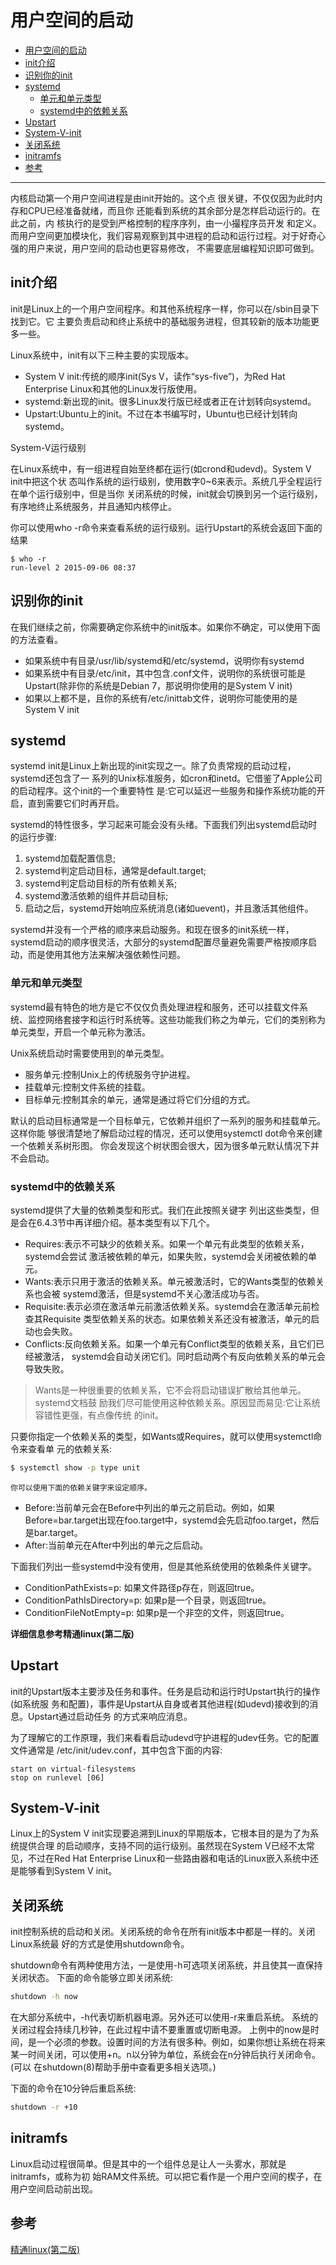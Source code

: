 # 用户空间的启动

-   [用户空间的启动](#用户空间的启动)
-   [init介绍](#init介绍)
-   [识别你的init](#识别你的init)
-   [systemd](#systemd)
    -   [单元和单元类型](#单元和单元类型)
    -   [systemd中的依赖关系](#systemd中的依赖关系)
-   [Upstart](#Upstart)
-   [System-V-init](#System-V-init)
-   [关闭系统](#关闭系统)
-   [initramfs](#initramfs)
-   [参考](#参考)

------

内核启动第一个用户空间进程是由init开始的。这个点 很关键，不仅仅因为此时内存和CPU已经准备就绪，而且你 还能看到系统的其余部分是怎样启动运行的。在此之前，内 核执行的是受到严格控制的程序序列，由一小撮程序员开发 和定义。而用户空间更加模块化，我们容易观察到其中进程的启动和运行过程。对于好奇心强的用户来说，用户空间的启动也更容易修改，
不需要底层编程知识即可做到。

## init介绍

init是Linux上的一个用户空间程序。和其他系统程序一样，你可以在/sbin目录下找到它。它 主要负责启动和终止系统中的基础服务进程，但其较新的版本功能更多一些。

Linux系统中，init有以下三种主要的实现版本。

-   System V init:传统的顺序init(Sys V，读作“sys-five”)，为Red Hat Enterprise Linux和其他的Linux发行版使用。
-   systemd:新出现的init。很多Linux发行版已经或者正在计划转向systemd。
-   Upstart:Ubuntu上的init。不过在本书编写时，Ubuntu也已经计划转向systemd。

System-V运行级别

在Linux系统中，有一组进程自始至终都在运行(如crond和udevd)。System V init中把这个状 态叫作系统的运行级别，使用数字0~6来表示。系统几乎全程运行在单个运行级别中，但是当你 关闭系统的时候，init就会切换到另一个运行级别，有序地终止系统服务，并且通知内核停止。

你可以使用who -r命令来查看系统的运行级别。运行Upstart的系统会返回下面的结果

```
$ who -r
run-level 2 2015-09-06 08:37
```

## 识别你的init

在我们继续之前，你需要确定你系统中的init版本。如果你不确定，可以使用下面的方法查看。

-   如果系统中有目录/usr/lib/systemd和/etc/systemd，说明你有systemd
-   如果系统中有目录/etc/init，其中包含.conf文件，说明你的系统很可能是Upstart(除非你的系统是Debian 7，那说明你使用的是System V init)
-   如果以上都不是，且你的系统有/etc/inittab文件，说明你可能使用的是System V init

## systemd

systemd init是Linux上新出现的init实现之一。除了负责常规的启动过程，systemd还包含了一 系列的Unix标准服务，如cron和inetd。它借鉴了Apple公司的启动程序。这个init的一个重要特性 是:它可以延迟一些服务和操作系统功能的开启，直到需要它们时再开启。

systemd的特性很多，学习起来可能会没有头绪。下面我们列出systemd启动时的运行步骤:

1.  systemd加载配置信息;
2.  systemd判定启动目标，通常是default.target;
3.  systemd判定启动目标的所有依赖关系;
4.  systemd激活依赖的组件并启动目标;
5.  启动之后，systemd开始响应系统消息(诸如uevent)，并且激活其他组件。

systemd并没有一个严格的顺序来启动服务。和现在很多的init系统一样，systemd启动的顺序很灵活，大部分的systemd配置尽量避免需要严格按顺序启动，而是使用其他方法来解决强依赖性问题。

### 单元和单元类型

systemd最有特色的地方是它不仅仅负责处理进程和服务，还可以挂载文件系统、监控网络套接字和运行时系统等。这些功能我们称之为单元，它们的类别称为单元类型，开启一个单元称为激活。

Unix系统启动时需要使用到的单元类型。

-   服务单元:控制Unix上的传统服务守护进程。
-   挂载单元:控制文件系统的挂载。
-   目标单元:控制其余的单元，通常是通过将它们分组的方式。

默认的启动目标通常是一个目标单元，它依赖并组织了一系列的服务和挂载单元。这样你能 够很清楚地了解启动过程的情况，还可以使用systemctl dot命令来创建一个依赖关系树形图。 你会发现这个树状图会很大，因为很多单元默认情况下并不会启动。

### systemd中的依赖关系

systemd提供了大量的依赖类型和形式。我们在此按照关键字 列出这些类型，但是会在6.4.3节中再详细介绍。基本类型有以下几个。

-   Requires:表示不可缺少的依赖关系。如果一个单元有此类型的依赖关系，systemd会尝试 激活被依赖的单元，如果失败，systemd会关闭被依赖的单元。
-   Wants:表示只用于激活的依赖关系。单元被激活时，它的Wants类型的依赖关系也会被 systemd激活，但是systemd不关心激活成功与否。
-   Requisite:表示必须在激活单元前激活依赖关系。systemd会在激活单元前检查其Requisite 类型依赖关系的状态。如果依赖关系还没有被激活，单元的启动也会失败。
-   Conflicts:反向依赖关系。如果一个单元有Conflict类型的依赖关系，且它们已经被激活， systemd会自动关闭它们。同时启动两个有反向依赖关系的单元会导致失败。

>   Wants是一种很重要的依赖关系，它不会将启动错误扩散给其他单元。systemd文档鼓 励我们尽可能使用这种依赖关系。原因显而易见:它让系统容错性更强，有点像传统 的init。

只要你指定一个依赖关系的类型，如Wants或Requires，就可以使用systemctl命令来查看单 元的依赖关系:

```bash
$ systemctl show -p type unit
```

```
你可以使用下面的依赖关键字来设定顺序。
```

-   Before:当前单元会在Before中列出的单元之前启动。例如，如果Before=bar.target出现在foo.target中，systemd会先启动foo.target，然后是bar.target。
-   After:当前单元在After中列出的单元之后启动。

下面我们列出一些systemd中没有使用，但是其他系统使用的依赖条件关键字。 

-   ConditionPathExists=p: 如果文件路径p存在，则返回true。
-   ConditionPathIsDirectory=p: 如果p是一个目录，则返回true。
-   ConditionFileNotEmpty=p: 如果p是一个非空的文件，则返回true。

**详细信息参考精通linux(第二版)**

## Upstart

init的Upstart版本主要涉及任务和事件。任务是启动和运行时Upstart执行的操作(如系统服 务和配置)，事件是Upstart从自身或者其他进程(如udevd)接收到的消息。Upstart通过启动任务 的方式来响应消息。

为了理解它的工作原理，我们来看看启动udevd守护进程的udev任务。它的配置文件通常是 /etc/init/udev.conf，其中包含下面的内容:

```basic
start on virtual-filesystems 
stop on runlevel [06]
```

## System-V-init

Linux上的System V init实现要追溯到Linux的早期版本，它根本目的是为了为系统提供合理 的启动顺序，支持不同的运行级别。虽然现在System V已经不太常见，不过在Red Hat Enterprise Linux和一些路由器和电话的Linux嵌入系统中还是能够看到System V init。

## 关闭系统

init控制系统的启动和关闭。关闭系统的命令在所有init版本中都是一样的。关闭Linux系统最 好的方式是使用shutdown命令。

shutdown命令有两种使用方法，一是使用-h可选项关闭系统，并且使其一直保持关闭状态。 下面的命令能够立即关闭系统:

```bash
shutdown -h now
```

在大部分系统中，-h代表切断机器电源。另外还可以使用-r来重启系统。 系统的关闭过程会持续几秒钟，在此过程中请不要重置或切断电源。 上例中的now是时间，是一个必须的参数。设置时间的方法有很多种。例如，如果你想让系统在将来某一时间关闭，可以使用+n。n以分钟为单位，系统会在n分钟后执行关闭命令。(可以 在shutdown(8)帮助手册中查看更多相关选项。)

下面的命令在10分钟后重启系统: 

```bash
shutdown -r +10
```

## initramfs

Linux启动过程很简单。但是其中的一个组件总是让人一头雾水，那就是initramfs，或称为初 始RAM文件系统。可以把它看作是一个用户空间的楔子，在用户空间启动前出现。

## 参考

[精通linux(第二版)](https://www.ituring.com.cn/book/1548)
